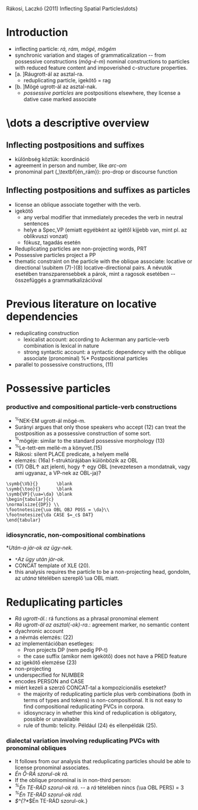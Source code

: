 Rákosi, Laczkó (2011) Inflecting Spatial Particles\dots}

# Introduction

* inflecting particle: _rá, rám, mögé, mögém_
* synchronic variation and stages of grammaticalization -- from possessive
  constructions (_mög-é-m_) nominal constructions to particles with reduced
  feature content and impoverished c-structure properties.
* [a. ]Ráugrott-ál az asztal-ra.
  * reduplicating particle, igekötő = rag
* [b. ]Mögé ugrott-ál az asztal-nak.
  * _possessive particles_ are postpositions elsewhere, they license a dative
    case marked associate

# \dots a descriptive overview 

## Inflecting postpositions and suffixes

* különbség köztük: koordináció
* agreement in person and number, like _arc-om_
* pronominal part (_\textbf{én_rám}): pro-drop or discourse function

## Inflecting postpositions and suffixes as particles

* license an oblique associate together with the verb.
* igekötő
  * any verbal modifier that immediately precedes the verb in neutral sentences
  * helye a Spec,VP (emiatt egyébként az igétől kijjebb van, mint pl. az
    oblikvuszi vonzat)
  * fókusz, tagadás esetén
* Reduplicating particles are non-projecting words, PRT
* Possessive particles project a PP
* thematic constraint on the particle with the oblique associate: locative or
  directional \subitem (7)-)(8) locative-directional pairs. A névutók esetében
  transzparensebbek a párok, mint a ragosok esetében -- összefüggés a
  grammatkalizációval

# Previous literature on locative dependencies

* reduplicating construction
  * lexicalist account: according to Ackerman any particle-verb combination is
    lexical in nature
  * strong syntactic account: a syntactic dependency with the oblique associate
    (pronominal) %* Postpositional particles
* parallel to possessive constructions, (11)

# Possessive particles

### productive and compositional particle-verb constructions

* $^\%$NEK-EM ugrott-ál mögé-m.
* Surányi argues that only those speakers who accept (12) can treat the
  postposition as a possessive construction of some sort.
* $^\%$mögéje: similar to the standard possessive morphology (13)
* $^\%$Le-tett-em mellé-m a könyvet.(15)
* Rákosi: silent PLACE predicate, a helyem mellé
* elemzés: (16a) f-struktúrájában különbözik az OBL
* (17) OBL$\uparrow$ azt jelenti, hogy $\uparrow$ egy OBL (nevezetesen a
  mondatnak, vagy ami ugyanaz, a VP-nek az OBL-ja)?

```
\symb{\Vb}{}       \blank
\symb{\too}{}      \blank
\symb{VP}{\ua=\da} \blank
\begin{tabular}{c}
\normalsize{{DP}} \\ 
\footnotesize{\ua OBL OBJ POSS = \da}\\
\footnotesize{\da CASE $=_c$ DAT}
\end{tabular}
```

### idiosyncratic, non-compositional combinations

*_Után-a jár-ok az ügy-nek._
* `*`_Az ügy után jár-ok._
* CONCAT template of XLE  (20).
* this analysis requires the particle to be a non-projecting head, gondolm, az
  _utána_ tételében szereplő \ua OBL miatt.

# Reduplicating particles

* _Rá ugrott-ál._: rá functions as a phrasal pronominal element
* _Rá ugrott-ál az asztal(-ok)-ra._: agreement marker, no semantic content
* dyachronic account
* a névmás elemzés: (22)
* az implementációban esetleges:
  * Pron projects DP (nem pedig PP-t)
  * the case suffix (amikor nem igekötő) does not have a PRED feature
* az igekötő elemzése (23)
* non-projecting
* underspecified for NUMBER
* encodes PERSON and CASE
* miért kezeli a szerző CONCAT-tal a kompozícionális eseteket?
  * the majority of reduplicating particle plus verb combinations (both in
    terms of types and tokens) is non-compositional. It is  not easy to find
    compositional reduplicating PVCs in corpora.
  * idiosyncracy in whether this kind of reduplication is obligatory, possible
    or unavailable
  * rule of thumb: telicity. Például (24) és ellenpéldák (25).

### dialectal variation involving reduplicating PVCs with pronominal obliques

* It follows from our analysis that reduplicating particles should be able to
  license pronominal associates.
* _Én Ő-RÁ szorul-ok rá._
* If the oblique pronominal is in non-third person:
* _$^\%$Én TE-RÁD szorul-ok rá._ -- a _rá_ tételében nincs (\ua OBL PERS) = 3
* _$^\%$Én TE-RÁD szorul-ok rád._
* _$^{?*_$Én TE-RÁD szorul-ok.}
